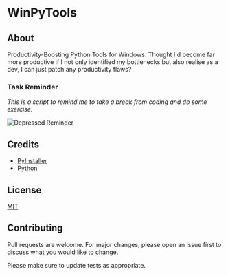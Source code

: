 # WinPyTools

## About

Productivity-Boosting Python Tools for Windows. Thought I'd become far more productive if I not only identified my bottlenecks but also realise as a dev, I can just patch any productivity flaws?

### Task Reminder

*This is a script to remind me to take a break*
*from coding and do some exercise.*

![Depressed Reminder](res/reminder%20comDepressed.gif)

## Credits

* [PyInstaller](https://www.pyinstaller.org/)
* [Python](https://www.python.org/)

## License

[MIT](https://choosealicense.com/licenses/mit/)

## Contributing

Pull requests are welcome. For major changes, please open an issue first to discuss what you would like to change.

Please make sure to update tests as appropriate.
